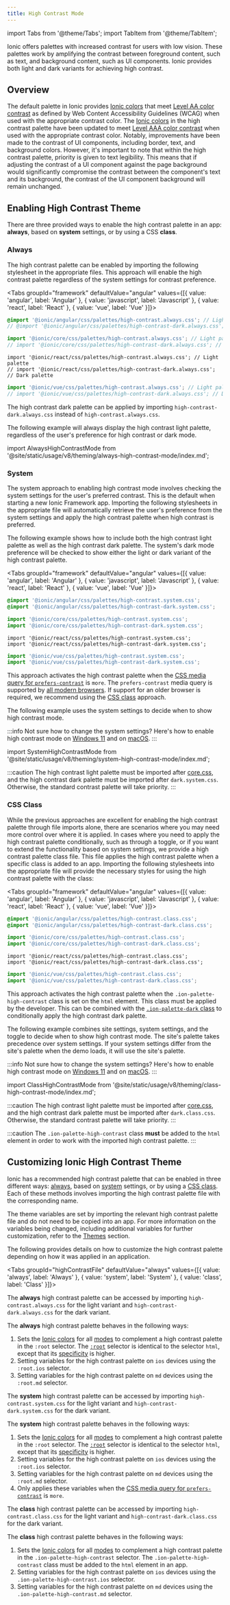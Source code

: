 ```yaml
---
title: High Contrast Mode
---
```


import Tabs from '@theme/Tabs';
import TabItem from '@theme/TabItem';

<head>
  <title>High Contrast Mode to Increase Color Contrast</title>
  <meta
    name="description"
    content="Developers are adding high contrast mode CSS on native applications to support their user preferences. Read to learn more about high contrast color schemes for Ionic apps."
  />
</head>

Ionic offers palettes with increased contrast for users with low vision. These palettes work by amplifying the contrast between foreground content, such as text, and background content, such as UI components. Ionic provides both light and dark variants for achieving high contrast.

## Overview

The default palette in Ionic provides [Ionic colors](./colors.mdx) that meet [Level AA color contrast](https://www.w3.org/WAI/WCAG21/Understanding/contrast-minimum.html) as defined by Web Content Accessibility Guidelines (WCAG) when used with the appropriate contrast color. The [Ionic colors](./colors.mdx) in the high contrast palette have been updated to meet [Level AAA color contrast](https://www.w3.org/WAI/WCAG21/Understanding/contrast-enhanced.html) when used with the appropriate contrast color. Notably, improvements have been made to the contrast of UI components, including border, text, and background colors. However, it's important to note that within the high contrast palette, priority is given to text legibility. This means that if adjusting the contrast of a UI component against the page background would significantly compromise the contrast between the component's text and its background, the contrast of the UI component background will remain unchanged.

## Enabling High Contrast Theme

There are three provided ways to enable the high contrast palette in an app: **always**, based on **system** settings, or by using a CSS **class**.

### Always

The high contrast palette can be enabled by importing the following stylesheet in the appropriate files. This approach will enable the high contrast palette regardless of the system settings for contrast preference.

<Tabs groupId="framework" defaultValue="angular" values={[{ value: 'angular', label: 'Angular' }, { value: 'javascript', label: 'Javascript' }, { value: 'react', label: 'React' }, { value: 'vue', label: 'Vue' }]}>

<TabItem value="angular">

```scss
@import '@ionic/angular/css/palettes/high-contrast.always.css'; // Light palette
// @import '@ionic/angular/css/palettes/high-contrast-dark.always.css'; // Dark palette
```

</TabItem>
<TabItem value="javascript">

```typescript
import '@ionic/core/css/palettes/high-contrast.always.css'; // Light palette
// import '@ionic/core/css/palettes/high-contrast-dark.always.css'; // Dark palette
```

</TabItem>
<TabItem value="react">

```tsx
import '@ionic/react/css/palettes/high-contrast.always.css'; // Light palette
// import '@ionic/react/css/palettes/high-contrast-dark.always.css'; // Dark palette
```

</TabItem>
<TabItem value="vue">

```typescript
import '@ionic/vue/css/palettes/high-contrast.always.css'; // Light palette
// import '@ionic/vue/css/palettes/high-contrast-dark.always.css'; // Dark palette
```

</TabItem>

</Tabs>

The high contrast dark palette can be applied by importing `high-contrast-dark.always.css` instead of `high-contrast.always.css`.

The following example will always display the high contrast light palette, regardless of the user's preference for high contrast or dark mode.

import AlwaysHighContrastMode from '@site/static/usage/v8/theming/always-high-contrast-mode/index.md';

<AlwaysHighContrastMode />

### System

The system approach to enabling high contrast mode involves checking the system settings for the user's preferred contrast. This is the default when starting a new Ionic Framework app. Importing the following stylesheets in the appropriate file will automatically retrieve the user's preference from the system settings and apply the high contrast palette when high contrast is preferred.

The following example shows how to include both the high contrast light palette as well as the high contrast dark palette. The system's dark mode preference will be checked to show either the light or dark variant of the high contrast palette.

<Tabs groupId="framework" defaultValue="angular" values={[{ value: 'angular', label: 'Angular' }, { value: 'javascript', label: 'Javascript' }, { value: 'react', label: 'React' }, { value: 'vue', label: 'Vue' }]}>

<TabItem value="angular">

```css
@import '@ionic/angular/css/palettes/high-contrast.system.css';
@import '@ionic/angular/css/palettes/high-contrast-dark.system.css';
```

</TabItem>
<TabItem value="javascript">

```ts
import '@ionic/core/css/palettes/high-contrast.system.css';
import '@ionic/core/css/palettes/high-contrast-dark.system.css';
```

</TabItem>
<TabItem value="react">

```tsx
import '@ionic/react/css/palettes/high-contrast.system.css';
import '@ionic/react/css/palettes/high-contrast-dark.system.css';
```

</TabItem>
<TabItem value="vue">

```ts
import '@ionic/vue/css/palettes/high-contrast.system.css';
import '@ionic/vue/css/palettes/high-contrast-dark.system.css';
```

</TabItem>

</Tabs>

This approach activates the high contrast palette when the [CSS media query for `prefers-contrast`](https://developer.mozilla.org/en-US/docs/Web/CSS/@media/prefers-contrast) is `more`. The `prefers-contrast` media query is supported by [all modern browsers](https://caniuse.com/?search=prefers-contrast). If support for an older browser is required, we recommend using the [CSS class](#css-class) approach.

The following example uses the system settings to decide when to show high contrast mode.

:::info
Not sure how to change the system settings? Here's how to enable high contrast mode on [Windows 11](hhttps://support.microsoft.com/en-us/windows/turn-high-contrast-mode-on-or-off-in-windows-909e9d89-a0f9-a3a9-b993-7a6dcee85025) and on [macOS](https://support.apple.com/guide/mac-help/change-display-settings-for-accessibility-unac089/mac).
:::

import SystemHighContrastMode from '@site/static/usage/v8/theming/system-high-contrast-mode/index.md';

<SystemHighContrastMode />

:::caution
The high contrast light palette must be imported after [core.css](../layout/global-stylesheets.mdx#corecss), and the
high contrast dark palette must be imported after `dark.system.css`. Otherwise, the standard contrast palette will take priority.
:::

### CSS Class

While the previous approaches are excellent for enabling the high contrast palette through file imports alone, there are scenarios where you may need more control over where it is applied. In cases where you need to apply the high contrast palette conditionally, such as through a toggle, or if you want to extend the functionality based on system settings, we provide a high contrast palette class file. This file applies the high contrast palette when a specific class is added to an app. Importing the following stylesheets into the appropriate file will provide the necessary styles for using the high contrast palette with the class:

<Tabs groupId="framework" defaultValue="angular" values={[{ value: 'angular', label: 'Angular' }, { value: 'javascript', label: 'Javascript' }, { value: 'react', label: 'React' }, { value: 'vue', label: 'Vue' }]}>

<TabItem value="angular">

```css
@import '@ionic/angular/css/palettes/high-contrast.class.css';
@import '@ionic/angular/css/palettes/high-contrast-dark.class.css';
```

</TabItem>
<TabItem value="javascript">

```ts
import '@ionic/core/css/palettes/high-contrast.class.css';
import '@ionic/core/css/palettes/high-contrast-dark.class.css';
```

</TabItem>
<TabItem value="react">

```tsx
import '@ionic/react/css/palettes/high-contrast.class.css';
import '@ionic/react/css/palettes/high-contrast-dark.class.css';
```

</TabItem>
<TabItem value="vue">

```ts
import '@ionic/vue/css/palettes/high-contrast.class.css';
import '@ionic/vue/css/palettes/high-contrast-dark.class.css';
```

</TabItem>

</Tabs>

This approach activates the high contrast palette when the `.ion-palette-high-contrast` class is set on the `html` element. This class must be applied by the developer. This can be combined with the [`.ion-palette-dark` class](./dark-mode.mdx#css-class) to conditionally apply the high contrast dark palette.

The following example combines site settings, system settings, and the toggle to decide when to show high contrast mode. The site's palette takes precedence over system settings. If your system settings differ from the site's palette when the demo loads, it will use the site's palette.

:::info
Not sure how to change the system settings? Here's how to enable high contrast mode on [Windows 11](hhttps://support.microsoft.com/en-us/windows/turn-high-contrast-mode-on-or-off-in-windows-909e9d89-a0f9-a3a9-b993-7a6dcee85025) and on [macOS](https://support.apple.com/guide/mac-help/change-display-settings-for-accessibility-unac089/mac).
:::

import ClassHighContrastMode from '@site/static/usage/v8/theming/class-high-contrast-mode/index.md';

<ClassHighContrastMode />

:::caution
The high contrast light palette must be imported after [core.css](../layout/global-stylesheets.mdx#corecss),
and the high contrast dark palette must be imported after `dark.class.css`. Otherwise, the standard contrast palette will take
priority.
:::

:::caution
The `.ion-palette-high-contrast` class **must** be added to the `html` element in order to work with the imported high contrast palette.
:::

## Customizing Ionic High Contrast Theme

Ionic has a recommended high contrast palette that can be enabled in three different ways: [always](#always), based on [system](#system) settings, or by using a [CSS class](#css-class). Each of these methods involves importing the high contrast palette file with the corresponding name.

The theme variables are set by importing the relevant high contrast palette file and do not need to be copied into an app. For more information on the variables being changed, including additional variables for further customization, refer to the [Themes](themes.mdx) section.

The following provides details on how to customize the high contrast palette depending on how it was applied in an application.

<Tabs groupId="highContrastFile" defaultValue="always" values={[{ value: 'always', label: 'Always' }, { value: 'system', label: 'System' }, { value: 'class', label: 'Class' }]}>

<TabItem value="always">

The **always** high contrast palette can be accessed by importing `high-contrast.always.css` for the light variant and `high-contrast-dark.always.css` for the dark variant.

The **always** high contrast palette behaves in the following ways:

1. Sets the [Ionic colors](colors.mdx) for all [modes](platform-styles.mdx#ionic-modes) to complement a high contrast palette in the `:root` selector. The [`:root`](https://developer.mozilla.org/en-US/docs/Web/CSS/:root) selector is identical to the selector `html`, except that its [specificity](https://developer.mozilla.org/en-US/docs/Web/CSS/Specificity) is higher.
2. Setting variables for the high contrast palette on `ios` devices using the `:root.ios` selector.
3. Setting variables for the high contrast palette on `md` devices using the `:root.md` selector.

</TabItem>

<TabItem value="system">

The **system** high contrast palette can be accessed by importing `high-contrast.system.css` for the light variant and `high-contrast-dark.system.css` for the dark variant.

The **system** high contrast palette behaves in the following ways:

1. Sets the [Ionic colors](colors.mdx) for all [modes](platform-styles.mdx#ionic-modes) to complement a high contrast palette in the `:root` selector. The [`:root`](https://developer.mozilla.org/en-US/docs/Web/CSS/:root) selector is identical to the selector `html`, except that its [specificity](https://developer.mozilla.org/en-US/docs/Web/CSS/Specificity) is higher.
2. Setting variables for the high contrast palette on `ios` devices using the `:root.ios` selector.
3. Setting variables for the high contrast palette on `md` devices using the `:root.md` selector.
4. Only applies these variables when the [CSS media query for `prefers-contrast`](https://developer.mozilla.org/en-US/docs/Web/CSS/@media/prefers-contrast) is `more`.

</TabItem>

<TabItem value="class">

The **class** high contrast palette can be accessed by importing `high-contrast.class.css` for the light variant and `high-contrast-dark.class.css` for the dark variant.

The **class** high contrast palette behaves in the following ways:

1. Sets the [Ionic colors](colors.mdx) for all [modes](platform-styles.mdx#ionic-modes) to complement a high contrast palette in the `.ion-palette-high-contrast` selector. The `.ion-palette-high-contrast` class must be added to the `html` element in an app.
2. Setting variables for the high contrast palette on `ios` devices using the `.ion-palette-high-contrast.ios` selector.
3. Setting variables for the high contrast palette on `md` devices using the `.ion-palette-high-contrast.md` selector.

</TabItem>

</Tabs>
